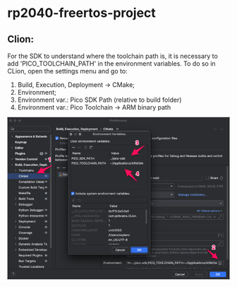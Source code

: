 # rp2040-freertos-project

## Clion:
For the SDK to understand where the toolchain path is, it is necessary to add 'PICO_TOOLCHAIN_PATH' in the environment variables. To do so in CLion, open the settings menu and  go to:
1. Build, Execution,  Deployment -> CMake;
2. Environment;
3. Environment var.: Pico SDK Path (relative to build folder)
4. Environment var.:  Pico Toolchain -> ARM binary path

![image.png](clion-config-example.png)